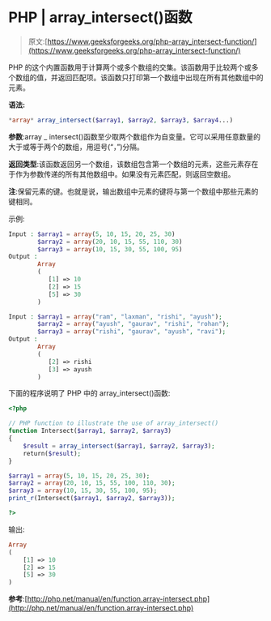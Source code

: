 # PHP | array_intersect()函数

> 原文:[https://www.geeksforgeeks.org/php-array_intersect-function/](https://www.geeksforgeeks.org/php-array_intersect-function/)

PHP 的这个内置函数用于计算两个或多个数组的交集。该函数用于比较两个或多个数组的值，并返回匹配项。该函数只打印第一个数组中出现在所有其他数组中的元素。

**语法:**

```php
*array* array_intersect($array1, $array2, $array3, $array4...)
```

**参数**:array _ intersect()函数至少取两个数组作为自变量。它可以采用任意数量的大于或等于两个的数组，用逗号(“，”)分隔。

**返回类型**:该函数返回另一个数组，该数组包含第一个数组的元素，这些元素存在于作为参数传递的所有其他数组中。如果没有元素匹配，则返回空数组。

**注**:保留元素的键。也就是说，输出数组中元素的键将与第一个数组中那些元素的键相同。

示例:

```php
Input : $array1 = array(5, 10, 15, 20, 25, 30)
        $array2 = array(20, 10, 15, 55, 110, 30)
        $array3 = array(10, 15, 30, 55, 100, 95)
Output :
        Array
        (
           [1] => 10
           [2] => 15
           [5] => 30
        )

Input : $array1 = array("ram", "laxman", "rishi", "ayush");
        $array2 = array("ayush", "gaurav", "rishi", "rohan");
        $array3 = array("rishi", "gaurav", "ayush", "ravi");
Output :
        Array
        (
           [2] => rishi
           [3] => ayush
        )

```

下面的程序说明了 PHP 中的 array_intersect()函数:

```php
<?php

// PHP function to illustrate the use of array_intersect()
function Intersect($array1, $array2, $array3)
{
    $result = array_intersect($array1, $array2, $array3);
    return($result);
}

$array1 = array(5, 10, 15, 20, 25, 30);
$array2 = array(20, 10, 15, 55, 100, 110, 30);
$array3 = array(10, 15, 30, 55, 100, 95);
print_r(Intersect($array1, $array2, $array3));

?>

```

输出:

```php
Array
(
    [1] => 10
    [2] => 15
    [5] => 30
)

```

**参考**:[http://php.net/manual/en/function.array-intersect.php](http://php.net/manual/en/function.array-intersect.php)